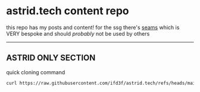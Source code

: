 # astrid.tech content repo

this repo has my posts and content! for the ssg there's [seams](https://github.com/ifd3f/seams) which is VERY bespoke and should *probably* not be used by others

---

## ASTRID ONLY SECTION

quick cloning command

```sh
curl https://raw.githubusercontent.com/ifd3f/astrid.tech/refs/heads/main/atclone.sh | sh
```

